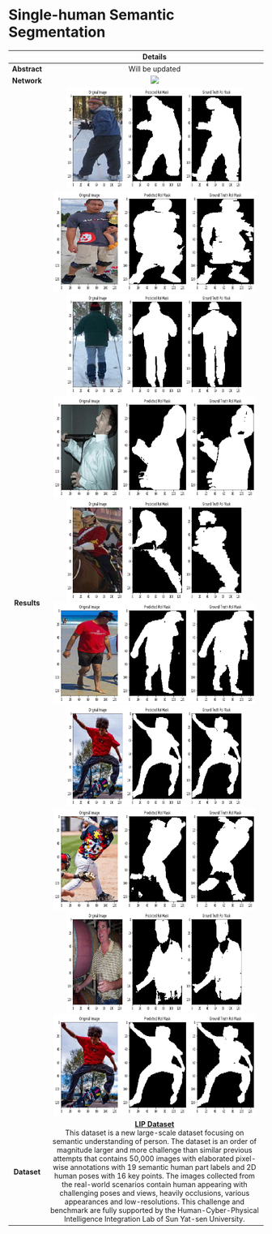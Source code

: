 # Single-human Semantic Segmentation 

 &nbsp; | Details
 :-: | :-----:
 **Abstract** | Will be updated
 **Network** |  <img src="./asset/network.png">
 **Results** | <img src="./test_img/test0.png" width="350" height="200"><img src="./test_img/test1.png" width="400" height="200"></br><img src="./test_img/test2.png" width="350" height="200"><img src="./test_img/test3.png" width="400" height="200"></br><img src="./test_img/test4.png" width="350" height="200"><img src="./test_img/test5.png" width="400" height="200"></br><img src="./test_img/test6.png" width="350" height="200"><img src="./test_img/test7.png" width="400" height="200"></br><img src="./test_img/test8.png" width="350" height="200"><img src="./test_img/test9.png" width="400" height="200"></br>
 **Dataset** | **[LIP Dataset](http://www.sysu-hcp.net/lip/)**<br/>This dataset is a new large-scale dataset focusing on semantic understanding of person. The dataset is an order of magnitude larger and more challenge than similar previous attempts that contains 50,000 images with elaborated pixel-wise annotations with 19 semantic human part labels and 2D human poses with 16 key points. The images collected from the real-world scenarios contain human appearing with challenging poses and views, heavily occlusions, various appearances and low-resolutions. This challenge and benchmark are fully supported by the Human-Cyber-Physical Intelligence Integration Lab of Sun Yat-sen University.


